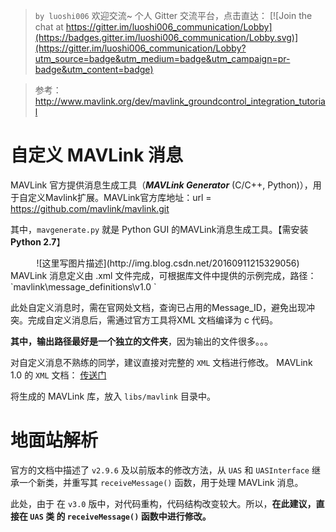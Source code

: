 >`by luoshi006`
> 欢迎交流~ 个人 Gitter 交流平台，点击直达： [![Join the chat at https://gitter.im/luoshi006_communication/Lobby](https://badges.gitter.im/luoshi006_communication/Lobby.svg)](https://gitter.im/luoshi006_communication/Lobby?utm_source=badge&utm_medium=badge&utm_campaign=pr-badge&utm_content=badge)


> 参考：http://www.mavlink.org/dev/mavlink_groundcontrol_integration_tutorial


# 自定义 MAVLink 消息

MAVLink 官方提供消息生成工具（***MAVLink Generator*** (C/C++, Python)），用于自定义Mavlink扩展。MAVLink官方库地址：url = https://github.com/mavlink/mavlink.git

其中，`mavgenerate.py` 就是 Python GUI 的MAVLink消息生成工具。【需安装 **Python 2.7**】
<center>![这里写图片描述](http://img.blog.csdn.net/20160911215329056)</center>
MAVLink 消息定义由 .xml 文件完成，可根据库文件中提供的示例完成，路径：`mavlink\message_definitions\v1.0 `

此处自定义消息时，需在官网处文档，查询已占用的Message_ID，避免出现冲突。完成自定义消息后，需通过官方工具将XML 文档编译为 c 代码。

**其中，输出路径最好是一个独立的文件夹**，因为输出的文件很多。。。

对自定义消息不熟练的同学，建议直接对完整的 `XML` 文档进行修改。
MAVLink 1.0 的 `XML` 文档： [传送门](https://raw.githubusercontent.com/mavlink/mavlink/master/message_definitions/v1.0/common.xml)

将生成的 MAVLink 库，放入 `libs/mavlink` 目录中。


# 地面站解析

官方的文档中描述了 `v2.9.6` 及以前版本的修改方法，从 `UAS` 和 `UASInterface` 继承一个新类，并重写其 `receiveMessage()` 函数，用于处理 MAVLink 消息。

此处，由于 在 `v3.0` 版中，对代码重构，代码结构改变较大。所以，**在此建议，直接在 `UAS` 类 的 `receiveMessage()` 函数中进行修改。**
